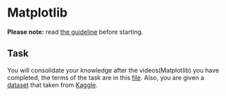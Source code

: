 # Matplotlib

**Please note:** read [the guideline](https://github.com/mate-academy/py-task-guideline/blob/main/README.md)
before starting.

## Task

You will consolidate your knowledge after the videos(Matplotlib) you have completed, the terms of the task are in this [file](app/matplotlib.ipynb).
Also, you are given a [dataset](data/customer_data.csv) that taken from [Kaggle](https://www.kaggle.com/).
